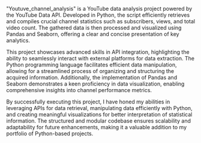 "Youtuve_channel_analysis" is a YouTube data analysis project powered by the YouTube Data API. Developed in Python, the script efficiently retrieves and compiles crucial channel statistics such as subscribers, views, and total video count. The gathered data is then processed and visualized using Pandas and Seaborn, offering a clear and concise presentation of key analytics.

This project showcases advanced skills in API integration, highlighting the ability to seamlessly interact with external platforms for data extraction. The Python programming language facilitates efficient data manipulation, allowing for a streamlined process of organizing and structuring the acquired information. Additionally, the implementation of Pandas and Seaborn demonstrates a keen proficiency in data visualization, enabling comprehensive insights into channel performance metrics.

By successfully executing this project, I have honed my abilities in leveraging APIs for data retrieval, manipulating data efficiently with Python, and creating meaningful visualizations for better interpretation of statistical information. The structured and modular codebase ensures scalability and adaptability for future enhancements, making it a valuable addition to my portfolio of Python-based projects.
